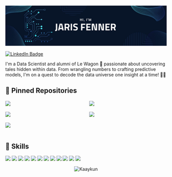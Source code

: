 ![Jaris's GitHub Banner](./assets/Banner_Jaris_Fenner.jpg)

[![LinkedIn Badge](https://img.shields.io/badge/LinkedIn-Profile-informational?style=flat&logo=linkedin&logoColor=white&color=0D76A8)](https://www.linkedin.com/in/jaris-fenner/)

I'm a Data Scientist and alumni of Le Wagon 🚗 passionate about uncovering tales hidden within data. From wrangling numbers to crafting predictive models, I'm on a quest to decode the data universe one insight at a time! 🚀✨
<br>

📌 Pinned Repositories
---
<div style="display: flex; flex-wrap: wrap; justify-content: space-between;">

  <a href="https://github.com/Kaaykun/SignFlow" style="flex: 0 0 48%; margin-bottom: 1rem;">
    <img align="center" src="https://github-readme-stats.vercel.app/api/pin/?username=Kaaykun&repo=SignFlow&title_color=ffffff&text_color=c9cacc&icon_color=4AB197&bg_color=1A2B34"/>
  </a>

  <a href="https://github.com/Kaaykun/TomatoLeafDisease" style="flex: 0 0 48%; margin-bottom: 1rem;">
    <img align="center" src="https://github-readme-stats.vercel.app/api/pin/?username=Kaaykun&repo=TomatoLeafDisease&title_color=ffffff&text_color=c9cacc&icon_color=4AB197&bg_color=1A2B34"/>
  </a>

  <a href="https://github.com/Kaaykun/Kaggle-Competition-01" style="flex: 0 0 48%; margin-bottom: 1rem;">
    <img align="center" src="https://github-readme-stats.vercel.app/api/pin/?username=Kaaykun&repo=Kaggle-Competition-01&title_color=ffffff&text_color=c9cacc&icon_color=4AB197&bg_color=1A2B34"/>
  </a>

  <a href="https://github.com/Kaaykun/KayBot" style="flex: 0 0 48%; margin-bottom: 1rem;">
    <img align="center" src="https://github-readme-stats.vercel.app/api/pin/?username=Kaaykun&repo=KayBot&title_color=ffffff&text_color=c9cacc&icon_color=4AB197&bg_color=1A2B34"/>
  </a>

  <a href="https://github.com/Kaaykun/CS50x-FinalProject" style="flex: 0 0 48%; margin-bottom: 1rem;">
    <img align="center" src="https://github-readme-stats.vercel.app/api/pin/?username=Kaaykun&repo=CS50x-FinalProject&title_color=ffffff&text_color=c9cacc&icon_color=4AB197&bg_color=1A2B34"/>
  </a>

</div>

💼 Skills
---
![](https://img.shields.io/badge/Code-Python-informational?style=flat&logo=python&logoColor=white&color=4AB197)
![](https://img.shields.io/badge/Machine%20Learning-ML%20Algorithms-4AB197?style=flat&logo=machinelearningmastery&logoColor=white)
![](https://img.shields.io/badge/Scikit--learn-Machine%20Learning-4AB197?style=flat&logo=scikit-learn&logoColor=white)
![](https://img.shields.io/badge/Deep%20Learning-Neural%20Networks-4AB197?style=flat&logo=deeplearningai&logoColor=white)
![](https://img.shields.io/badge/TensorFlow-Deep%20Learning-4AB197?style=flat&logo=tensorflow&logoColor=white)
![](https://img.shields.io/badge/Pandas-Data%20Manipulation-4AB197?style=flat&logo=pandas&logoColor=white)
![](https://img.shields.io/badge/SQL-Database%20Management-4AB197?style=flat&logo=sql&logoColor=white)
![](https://img.shields.io/badge/Jupyter%20Notebook-Interactive%20Computing-4AB197?style=flat&logo=jupyter&logoColor=white)
![](https://img.shields.io/badge/Docker-Containerization-4AB197?style=flat&logo=docker&logoColor=white)
![](https://img.shields.io/badge/FastAPI-Fast%20Web%20APIs-4AB197?style=flat&logo=fastapi&logoColor=white)
![](https://img.shields.io/badge/Google%20Cloud%20Platform-Cloud%20Services-4AB197?style=flat&logo=googlecloud&logoColor=white)
![](https://img.shields.io/badge/Google%20BigQuery-Big%20Data%20Querying-4AB197?style=flat&logo=googlecloud&logoColor=white)

<p align="center">
  <img src="https://komarev.com/ghpvc/?username=Kaaykun&label=Profile%20views&color=0e75b6&style=flat" alt="Kaaykun" />
</p>
